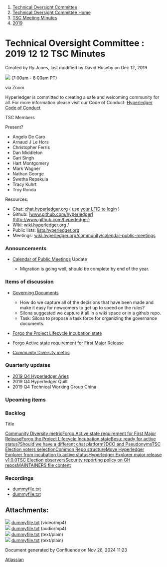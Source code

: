 1. [Technical Oversight Committee](index.html)
2. [Technical Oversight Committee Home](Technical-Oversight-Committee-Home_21430274.html)
3. [TSC Meeting Minutes](TSC-Meeting-Minutes_21448544.html)
4. [2019](2019_21448546.html)

# Technical Oversight Committee : 2019 12 12 TSC Minutes

Created by Ry Jones, last modified by David Huseby on Dec 12, 2019

![](plugins/servlet/confluence/placeholder/unknown-macro) (7:00am - 8:00am PT)

via Zoom

Hyperledger is committed to creating a safe and welcoming community for all. For more information please visit our Code of Conduct: [Hyperledger Code of Conduct](https://lf-hyperledger.atlassian.net/wiki/spaces/HYP/pages/19595281/Hyperledger+Code+of+Conduct)

TSC Members

Present?

- Angelo De Caro
- Arnaud J Le Hors
- Christopher Ferris
- Dan Middleton
- Gari Singh
- Hart Montgomery
- Mark Wagner
- Nathan George
- Swetha Repakula
- Tracy Kuhrt
- Troy Ronda

Resources:

- Chat: [chat.hyperledger.org](http://chat.hyperledger.org/) ( [use your LFID to login](https://www.youtube.com/watch?v=EEc4JRyaAoA) )
- Github: [www.github.com/hyperledger](http://www.github.com/hyperledger)
- Wiki: [wiki.hyperledger.org](https://lf-hyperledger.atlassian.net) /
- Public lists: [lists.hyperledger.org](https://lists.hyperledger.org)
- Meetings: [wiki.hyperledger.org/community/calendar-public-meetings](https://lf-hyperledger.atlassian.net/community/calendar-public-meetings)

### Announcements

- [Calendar of Public Meetings](https://lf-hyperledger.atlassian.net/wiki/spaces/HYP/pages/19595324/Calendar+of+Public+Meetings) Update
  
  - Migration is going well, should be complete by end of the year.

### Items of discussion

- [Governing Documents](https://lists.hyperledger.org/g/tsc/message/2774)
  
  - How do we capture all of the decisions that have been made and make it easy for newcomers to get up to speed on the rules?
  - Silona suggested we capture it all in a wiki space or in a github repo.
  - Task: Silona to propose a task force for organizing the governance documents.
- [Forgo the Project Lifecycle Incubation state](https://lf-hyperledger.atlassian.net/display/TSC/Forgo+the+Project+Lifecycle+Incubation+state)
- [Forgo Active state requirement for First Major Release](https://lf-hyperledger.atlassian.net/display/TSC/Forgo+Active+state+requirement+for+First+Major+Release)
- [Community Diversity metric](https://lf-hyperledger.atlassian.net/display/TSC/Community+Diversity+metric)

### Quarterly updates

- [2019 Q4 Hyperledger Aries](https://lf-hyperledger.atlassian.net/display/HYP/2019+Q4+Hyperledger+Aries)
- 2019 Q4 Hyperledger Quilt
- 2019 Q4 Technical Working Group China

### Upcoming items

### Backlog

Title

[Community Diversity metric](https://lf-hyperledger.atlassian.net/display/TSC/Community+Diversity+metric)[Forgo Active state requirement for First Major Release](https://lf-hyperledger.atlassian.net/display/TSC/Forgo+Active+state+requirement+for+First+Major+Release)[Forgo the Project Lifecycle Incubation state](https://lf-hyperledger.atlassian.net/display/TSC/Forgo+the+Project+Lifecycle+Incubation+state)[Besu: ready for active status?](https://lf-hyperledger.atlassian.net/pages/viewpage.action?pageId=24772633)[Should we have a different chat platform?](https://lf-hyperledger.atlassian.net/pages/viewpage.action?pageId=24778326)[DCO and Pseudonyms](https://lf-hyperledger.atlassian.net/display/TSC/DCO+and+Pseudonyms)[TSC Election voters selection](https://lf-hyperledger.atlassian.net/display/TSC/TSC+Election+voters+selection)[Common Repo structure](https://lf-hyperledger.atlassian.net/display/TSC/Common+Repo+structure)[Move Hyperledger Explorer from incubation to active status](https://lf-hyperledger.atlassian.net/display/TSC/Move+Hyperledger+Explorer+from+incubation+to+active+status)[Hyperledger Explorer major release v1.0.0](https://lf-hyperledger.atlassian.net/display/TSC/Hyperledger+Explorer+major+release+v1.0.0)[TSC Election observers](https://lf-hyperledger.atlassian.net/display/TSC/TSC+Election+observers)[Security reporting policy on GH repos](https://lf-hyperledger.atlassian.net/display/TSC/Security+reporting+policy+on+GH+repos)[MAINTAINERS file content](https://lf-hyperledger.atlassian.net/display/TSC/MAINTAINERS+file+content)

### Recordings

- [dummyfile.txt](#)
- [dummyfile.txt](#)

## Attachments:

![](images/icons/bullet_blue.gif) [dummyfile.txt](attachments/21438172/21457629.txt) (video/mp4)  
![](images/icons/bullet_blue.gif) [dummyfile.txt](attachments/21438172/21457403.txt) (audio/mp4)  
![](images/icons/bullet_blue.gif) [dummyfile.txt](attachments/21438172/21449919.txt) (text/plain)  
![](images/icons/bullet_blue.gif) [dummyfile.txt](attachments/21438172/21449918.txt) (text/plain)

Document generated by Confluence on Nov 26, 2024 11:23

[Atlassian](http://www.atlassian.com/)
